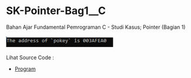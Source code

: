 # SK-Pointer-Bag1__C
Bahan Ajar Fundamental Pemrograman C - Studi Kasus; Pointer (Bagian 1)<br><br>
<img src="https://github.com/RizkyKhapidsyah/SK-Pointer-Bag1__C/blob/master/SK-Pointer-Bag1__C/Result/001.PNG"><br><br>
Lihat Source Code : <br>
- <a href="https://github.com/RizkyKhapidsyah/SK-Pointer-Bag1__C/blob/master/SK-Pointer-Bag1__C/Source.c">Program</a>
